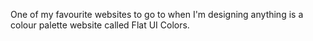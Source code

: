 One of my favourite websites to go to when I'm designing anything is a colour palette website called Flat UI Colors.

